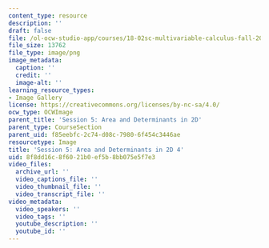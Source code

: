```yaml
---
content_type: resource
description: ''
draft: false
file: /ol-ocw-studio-app/courses/18-02sc-multivariable-calculus-fall-2010/8f8dd16c8f6021b0ef5b8bb075e5f7e3_MIT18_02SC_L2Brds_7.png
file_size: 13762
file_type: image/png
image_metadata:
  caption: ''
  credit: ''
  image-alt: ''
learning_resource_types:
- Image Gallery
license: https://creativecommons.org/licenses/by-nc-sa/4.0/
ocw_type: OCWImage
parent_title: 'Session 5: Area and Determinants in 2D'
parent_type: CourseSection
parent_uid: f85eebfc-2c74-d08c-7980-6f454c3446ae
resourcetype: Image
title: 'Session 5: Area and Determinants in 2D 4'
uid: 8f8dd16c-8f60-21b0-ef5b-8bb075e5f7e3
video_files:
  archive_url: ''
  video_captions_file: ''
  video_thumbnail_file: ''
  video_transcript_file: ''
video_metadata:
  video_speakers: ''
  video_tags: ''
  youtube_description: ''
  youtube_id: ''
---
```

